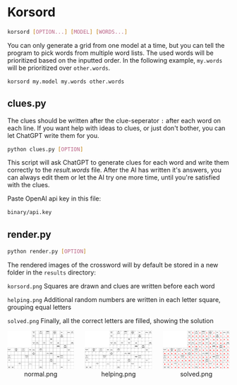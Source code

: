 # Korsord

```bash
korsord [OPTION...] [MODEL] [WORDS...]
```

You can only generate a grid from one model at a time, but you can tell the program to pick words from multiple word lists. The used words will be prioritized based on the inputted order. In the following example, `my.words` will be prioritized over `other.words`.

```bash
korsord my.model my.words other.words
```

## <span>clues.py</span>

The clues should be written after the clue-seperator `:` after each word on each line. If you want help with ideas to clues, or just don't bother, you can let ChatGPT write them for you.

```bash
python clues.py [OPTION]
```

This script will ask ChatGPT to generate clues for each word and write them correctly to the *result.words* file. After the AI has written it's answers, you can always edit them or let the AI try one more time, until you're satisfied with the clues.

Paste OpenAI api key in this file:

```bash
binary/api.key
```

## <span>render.py</span>

```bash
python render.py [OPTION]
```

The rendered images of the crossword will by default be stored in a new folder in the `results` directory:

`korsord.png` Squares are drawn and clues are written before each word

`helping.png` Additional random numbers are written in each letter square, grouping equal letters

`solved.png`  Finally, all the correct letters are filled, showing the solution

<div style="display: flex; justify-content: space-between;">
    <div style="flex-direction: row; width: 30%; text-align: center;">
        <img src="../assets/examples/normal.png" alt="normal.png" />
        <span class="caption">normal.png</span>
    </div>
    <div style="flex-direction: row; width: 30%; text-align: center;">
        <img src="../assets/examples/helping.png" alt="helping.png" />
        <span class="caption">helping.png</span>
    </div>
    <div style="flex-direction: row; width: 30%; text-align: center; ">
        <img src="../assets/examples/solved.png" alt="solved.png"  />
        <span class="caption">solved.png</span>
    </div>
</div>
